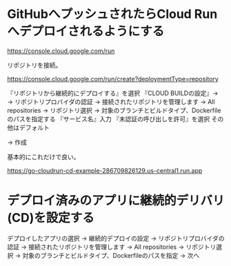 # GitHubへプッシュされたらCloud Runへデプロイされるようにする

https://console.cloud.google.com/run

リポジトリを接続。

https://console.cloud.google.com/run/create?deploymentType=repository

『リポジトリから継続的にデプロイする』を選択
『CLOUD BUILDの設定』→ → リポジトリプロバイダの認証 → 接続されたリポジトリを管理します → All repositories → リポジトリ選択 → 対象のブランチとビルドタイプ、Dockerfileのパスを指定する
『サービス名』入力
『未認証の呼び出しを許可』を選択
その他はデフォルト

→ 作成


基本的にこれだけで良い。



https://go-cloudrun-cd-example-286709826129.us-central1.run.app


# デプロイ済みのアプリに継続的デリバリ(CD)を設定する

デプロイしたアプリの選択
→ 継続的デプロイの設定
→ リポジトリプロバイダの認証
→ 接続されたリポジトリを管理します → All repositories
→ リポジトリ選択
→ 対象のブランチとビルドタイプ、Dockerfileのパスを指定
→ 次へ

